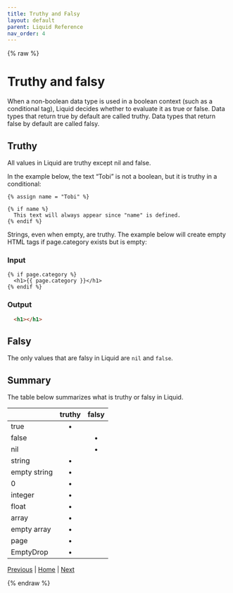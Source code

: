 ```yaml
---
title: Truthy and Falsy
layout: default
parent: Liquid Reference
nav_order: 4
---
```

{% raw %}
# Truthy and falsy
When a non-boolean data type is used in a boolean context (such as a conditional tag), Liquid decides whether to evaluate it as true or false. Data types that return true by default are called truthy. Data types that return false by default are called falsy.

## Truthy

All values in Liquid are truthy except nil and false.

In the example below, the text “Tobi” is not a boolean, but it is truthy in a conditional:

```liquid
{% assign name = "Tobi" %}

{% if name %}
  This text will always appear since "name" is defined.
{% endif %}
```

Strings, even when empty, are truthy. The example below will create empty HTML tags if page.category exists but is empty:

### Input

```liquid
{% if page.category %}
  <h1>{{ page.category }}</h1>
{% endif %}
```

### Output

```html
  <h1></h1>
```

## Falsy
The only values that are falsy in Liquid are ```nil``` and ```false```.

## Summary
The table below summarizes what is truthy or falsy in Liquid.

| | truthy | falsy |
| --- | :-: | :-: |
| true | • | 	 
| false | |	•
| nil | | •
| string | •	 
| empty string | •	 
| 0 | •	 
| integer | •	 
| float | •	 
| array | •	 
| empty array | •	 
| page | •	 
| EmptyDrop | •	 


[Previous](filters.html) | [Home](README.html) | [Next](types.html)

{% endraw %}